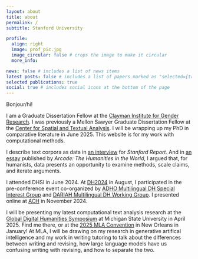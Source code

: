 ```yaml
---
layout: about
title: about
permalink: /
subtitle: Stanford University

profile:
  align: right
  image: prof_pic.jpg
  image_circular: false # crops the image to make it circular
  more_info:

news: false # includes a list of news items
latest posts: false # includes a list of papers marked as "selected={true}"
selected publications: true
social: true # includes social icons at the bottom of the page
---
```


Bonjour/hi! 

I am a Graduate Dissertation Fellow at the [Clayman Institute for Gender Research](https://gender.stanford.edu/). I was previously a Mellon Sawyer Graduate Dissertation Fellow at the [Center for Spatial and Textual Analysis](https://cesta.stanford.edu/). I will be wrapping up my PhD in comparative literature in June 2025. This website is for my work with computational methods.

I describe text corpora as data in [an interview](https://news.stanford.edu/stories/2024/05/where-data-and-the-humanities-intersect) for _Stanford Report_. And in [an essay](https://shc.stanford.edu/arcade/interventions/places-and-uses-data) published by _Arcade: The Humanities in the World_, I argued that, for humanists, data presents an opportunity to examine methods, scale claims, and iterate arguments. 

I attended DHSI in June 2024. At [DH2024](https://dh2024.adho.org/) in August, I participated in the pre-conference event co-organized by [ADHO Multilingual DH Special Interest Group](https://multilingualdh.org/) and [DARIAH Multilingual DH Working Group](https://multilingual.hypotheses.org/). I presented online at [ACH](https://ach2024.ach.org/program/) in November 2024. 

I will be presenting my latest computational text analysis research at the [Global Digital Humanities Symposium](https://msuglobaldh.org/) at Michigan State University in April 2025. Find me there, or at the [2025 MLA Convention](https://mla.confex.com/mla/2025/meetingapp.cgi) in New Orleans in January! At MLA, I will be drawing on my research in generative artifical intelligence and my work in writing tutoring to talk about the differences between writing and revising, how large language models have us confusing writing with revising, and how to separate the two.
